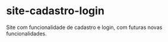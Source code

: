 # site-cadastro-login
Site com funcionalidade de cadastro e login, com futuras novas funcionalidades.
